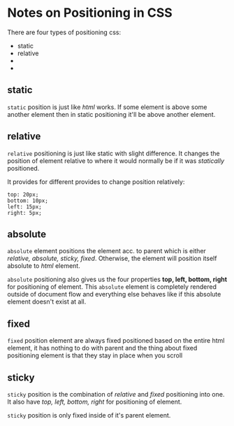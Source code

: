 # Notes on Positioning in CSS

There are four types of positioning css:
* static
* relative
*
*

## static

`static` position is just like _html_ works. If some element is above some another element then in static positioning it'll be above another element.

## relative

`relative` positioning is just like static with slight difference. It changes the position of element relative to where it would normally be if it was _statically_ positioned.

It provides for different provides to change position relatively:

	top: 20px;
	bottom: 10px;
	left: 15px;
	right: 5px;

## absolute

`absolute` element positions the element acc. to parent which is either _relative, absolute, sticky, fixed_. Otherwise, the element will position itself absolute to _html_ element.

`absolute` positioning also gives us the four properties **top, left, bottom, right** for positioning of element.
This `absolute` element is completely rendered outside of document flow and everything else behaves like if this absolute element doesn't exist at all.

## fixed

`fixed` position element are always fixed positioned based on the entire html element, it has nothing to do with parent and the thing about fixed positioning element is that they stay in place when you scroll

## sticky

`sticky` position is the combination of _relative_ and _fixed_ positioning into one. It also have _top, left, bottom, right_ for positioning of element.

`sticky` position is only fixed inside of it's parent element.
